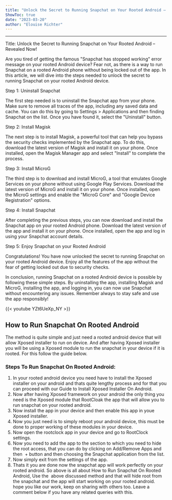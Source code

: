 ```yaml
---
title: "Unlock the Secret to Running Snapchat on Your Rooted Android – Revealed Now!"
ShowToc: true 
date: "2023-03-20"
author: "Elouise Richter"
---
```

*****
Title: Unlock the Secret to Running Snapchat on Your Rooted Android – Revealed Now!

Are you tired of getting the famous "Snapchat has stopped working" error message on your rooted Android device? Fear not, as there is a way to run Snapchat on a rooted Android phone without being locked out of the app. In this article, we will dive into the steps needed to unlock the secret to running Snapchat on your rooted Android device.

Step 1: Uninstall Snapchat 

The first step needed is to uninstall the Snapchat app from your phone. Make sure to remove all traces of the app, including any saved data and cache. You can do this by going to Settings > Applications and then finding Snapchat on the list. Once you have found it, select the "Uninstall" button.

Step 2: Install Magisk 

The next step is to install Magisk, a powerful tool that can help you bypass the security checks implemented by the Snapchat app. To do this, download the latest version of Magisk and install it on your phone. Once installed, open the Magisk Manager app and select "Install" to complete the process.

Step 3: Install MicroG 

The third step is to download and install MicroG, a tool that emulates Google Services on your phone without using Google Play Services. Download the latest version of MicroG and install it on your phone. Once installed, open the MicroG settings and enable the "MicroG Core" and "Google Device Registration" options.

Step 4: Install Snapchat 

After completing the previous steps, you can now download and install the Snapchat app on your rooted Android phone. Download the latest version of the app and install it on your phone. Once installed, open the app and log in using your Snapchat account details. 

Step 5: Enjoy Snapchat on your Rooted Android 

Congratulations! You have now unlocked the secret to running Snapchat on your rooted Android device. Enjoy all the features of the app without the fear of getting locked out due to security checks. 

In conclusion, running Snapchat on a rooted Android device is possible by following these simple steps. By uninstalling the app, installing Magisk and MicroG, installing the app, and logging in, you can now use Snapchat without encountering any issues. Remember always to stay safe and use the app responsibly!

{{< youtube YZt6UeXp_NY >}} 



## How to Run Snapchat On Rooted Android


The method is quite simple and just need a rooted android device that will allow Xposed installer to run on device. And after having Xposed installer you will be using a Xposed module to run the snapchat in your device if it is rooted. For this follow the guide below.

 
### Steps To Run Snapchat On Rooted Android:


1. In your rooted android device you need have to install the Xposed installer on your android and thats quite lengthy process and for that you can proceed with our Guide to Install Xposed Installer On Android.
2. Now after having Xposed framework on your android the only thing you need is the Xposed module that RootCloak the app that will allow you to run snapchat on your rooted android.
3. Now install the app in your device and then enable this app in youe Xposed installer.
4. Now you just need is to simply reboot your android device, this must be done to proper working of these modules in your device.
5. Now open the rootclock app in your device and go to RootClock settings.
6. Now you need to add the app to the section to which you need to hide the root access, that you can do by clicking on Add/Remove Apps and then  + button and then choosing the Snapchat application from the list.
7. Now simply exit from the settings of the app.
8. Thats it you are done now the snapchat app will work perfectly on your rooted android.
So above is all about How to Run Snapchat On Rooted Android, Use the  above discussed method and that will hide root from the snapchat and the app will start working on your rooted android. hope you like our work, keep on sharing with others too. Leave a comment below if you have any related queries with this.





